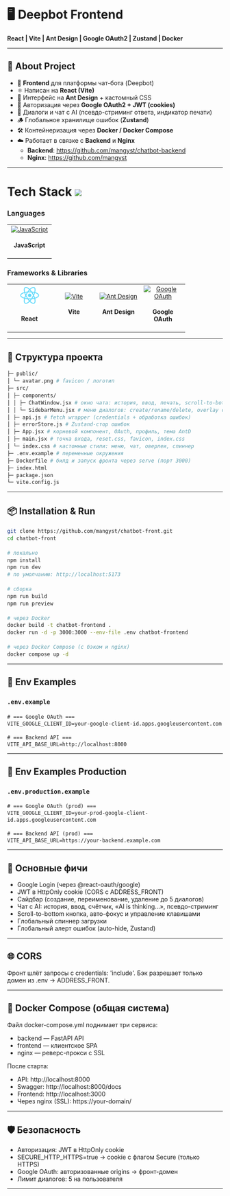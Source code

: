 # 🖥️ Deepbot Frontend

**React | Vite | Ant Design | Google OAuth2 | Zustand | Docker**

---

## 💬 About Project

- 🧩 **Frontend** для платформы чат-бота (Deepbot)  
- ⚛️ Написан на **React (Vite)**  
- 🎨 Интерфейс на **Ant Design** + кастомный CSS  
- 🔐 Авторизация через **Google OAuth2 + JWT (cookies)**  
- 💬 Диалоги и чат с AI (псевдо-стриминг ответа, индикатор печати)  
- 🪵 Глобальное хранилище ошибок (**Zustand**)  
- 🛠️ Контейнеризация через **Docker / Docker Compose**  
- ☁️ Работает в связке с **Backend** и **Nginx**  
  - **Backend**: https://github.com/mangyst/chatbot-backend  
  - **Nginx**: https://github.com/mangyst  

---

<h1> Tech Stack <a href="#-tech-stack--"><img src="https://raw.githubusercontent.com/HighAmbition211/HighAmbition211/auxiliary/others/skill.gif" width="32"></a> </h1>

### Languages
<table>
  <tr>
    <td align="center" width="90">
      <a href="https://developer.mozilla.org/docs/Web/JavaScript" target="_blank">
        <img alt="JavaScript" width="45" height="45" src="https://raw.githubusercontent.com/HighAmbition211/HighAmbition211/auxiliary/languages/javascript.svg" />
      </a>
      <br><h4>JavaScript</h4>
    </td>
  </tr>
</table>

### Frameworks & Libraries
<table>
  <tr>
    <td align="center" width="90">
      <a href="https://react.dev/" target="_blank">
        <img alt="React" width="45" height="45" src="https://raw.githubusercontent.com/devicons/devicon/master/icons/react/react-original.svg" />
      </a>
      <br><h4>React</h4>
    </td>
    <td align="center" width="90">
      <a href="https://vitejs.dev/" target="_blank">
        <img alt="Vite" width="45" height="45" src="https://vitejs.dev/logo.svg" />
      </a>
      <br><h4>Vite</h4>
    </td>
    <td align="center" width="90">
      <a href="https://ant.design/" target="_blank">
        <img alt="Ant Design" width="45" height="45" src="https://avatars.githubusercontent.com/u/12101536?s=200&v=4" />
      </a>
      <br><h4>Ant Design</h4>
    </td>
    <td align="center" width="90">
      <a href="https://github.com/MomenSherif/react-oauth" target="_blank">
        <img alt="Google OAuth" width="45" height="45" src="https://www.vectorlogo.zone/logos/google/google-icon.svg" />
      </a>
      <br><h4>Google OAuth</h4>
    </td>
  </tr>
</table>

---

## 📂 Структура проекта

```bash
├─ public/
│ └─ avatar.png # favicon / логотип
├─ src/
│ ├─ components/
│ │ ├─ ChatWindow.jsx # окно чата: история, ввод, печать, scroll-to-bottom
│ │ └─ SidebarMenu.jsx # меню диалогов: create/rename/delete, overlay confirm
│ ├─ api.js # fetch wrapper (credentials + обработка ошибок)
│ ├─ errorStore.js # Zustand-стор ошибок
│ ├─ App.jsx # корневой компонент, OAuth, профиль, тема AntD
│ ├─ main.jsx # точка входа, reset.css, favicon, index.css
│ └─ index.css # кастомные стили: меню, чат, оверлеи, спиннер
├─ .env.example # переменные окружения
├─ Dockerfile # билд и запуск фронта через serve (порт 3000)
├─ index.html
├─ package.json
└─ vite.config.js
```

---

## 📦 Installation & Run

```bash
git clone https://github.com/mangyst/chatbot-front.git
cd chatbot-front

# локально
npm install
npm run dev
# по умолчанию: http://localhost:5173

# сборка
npm run build
npm run preview

# через Docker
docker build -t chatbot-frontend .
docker run -d -p 3000:3000 --env-file .env chatbot-frontend

# через Docker Compose (с бэком и nginx)
docker compose up -d
```

---

## 📑 Env Examples

### `.env.example`
```env
# === Google OAuth ===
VITE_GOOGLE_CLIENT_ID=your-google-client-id.apps.googleusercontent.com

# === Backend API ===
VITE_API_BASE_URL=http://localhost:8000
```

---

## 📑 Env Examples Production

### `.env.production.example`
```env
# === Google OAuth (prod) ===
VITE_GOOGLE_CLIENT_ID=your-prod-google-client-id.apps.googleusercontent.com

# === Backend API (prod) ===
VITE_API_BASE_URL=https://your-backend.example.com
```

---

## 📡 Основные фичи

- Google Login (через @react-oauth/google)
- JWT в HttpOnly cookie (CORS с ADDRESS_FRONT)
- Сайдбар (создание, переименование, удаление до 5 диалогов)
- Чат с AI: история, ввод, счётчик, «AI is thinking…», псевдо-стриминг
- Scroll-to-bottom кнопка, авто-фокус и управление клавишами
- Глобальный спиннер загрузки
- Глобальный алерт ошибок (auto-hide, Zustand)

---

## 🌐 CORS

Фронт шлёт запросы с credentials: 'include'.
Бэк разрешает только домен из .env → ADDRESS_FRONT.

---

## 🐳 Docker Compose (общая система)

Файл docker-compose.yml поднимает три сервиса:
- backend — FastAPI API
- frontend — клиентское SPA
- nginx — реверс-прокси с SSL

После старта:
- API: http://localhost:8000
- Swagger: http://localhost:8000/docs
- Frontend: http://localhost:3000
- Через nginx (SSL): https://your-domain/
  
---

## 🛡️ Безопасность

- Авторизация: JWT в HttpOnly cookie
- SECURE_HTTP_HTTPS=true → cookie с флагом Secure (только HTTPS)
- Google OAuth: авторизованные origins → фронт-домен
- Лимит диалогов: 5 на пользователя

---
